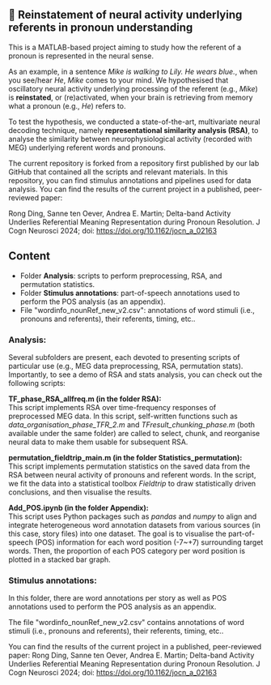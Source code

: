 ## 💭 Reinstatement of neural activity underlying referents in pronoun understanding
This is a MATLAB-based project aiming to study how the referent of a pronoun is represented in the neural sense. 

As an example, in a sentence _Mike is walking to Lily. He wears blue._, when you see/hear _He_, _Mike_ comes to your mind. 
We hypothesised that oscillatory neural activity underlying processing of the referent (e.g., _Mike_) is **reinstated**, or (re)activated, when your brain is retrieving from memory what a pronoun (e.g., _He_) refers to. 

To test the hypothesis, we conducted a state-of-the-art, multivariate neural decoding technique, namely **representational similarity analysis (RSA)**, to analyse the similarity between neurophysiological activity (recorded with MEG) underlying referent words and pronouns.

The current repository is forked from a repository first published by our lab GitHub that contained all the scripts and relevant materials. In this repository, you can find stimulus annotations and pipelines used for data analysis. You can find the results of the current project in a published, peer-reviewed paper: 

Rong Ding, Sanne ten Oever, Andrea E. Martin; Delta-band Activity Underlies Referential Meaning Representation during Pronoun Resolution. J Cogn Neurosci 2024; doi: https://doi.org/10.1162/jocn_a_02163

## Content
- Folder **Analysis**: scripts to perform preprocessing, RSA, and permutation statistics.
- Folder **Stimulus annotations**: part-of-speech annotations used to perform the POS analysis (as an appendix).
- File "wordinfo_nounRef_new_v2.csv": annotations of word stimuli (i.e., pronouns and referents), their referents, timing, etc..

### Analysis:
Several subfolders are present, each devoted to presenting scripts of particular use (e.g., MEG data preprocessing, RSA, permutation stats). Importantly, to see a demo of RSA and stats analysis, you can check out the following scripts:

<b>TF_phase_RSA_allfreq.m (in the folder RSA):</b>\
This script implements RSA over time-frequency responses of preprocessed MEG data. In this script, self-written functions such as _data_organisation_phase_TFR_2.m_ and _TFresult_chunking_phase.m_ (both available under the same folder) are called to select, chunk, and reorganise neural data to make them usable for subsequent RSA.

<b>permutation_fieldtrip_main.m (in the folder Statistics_permutation):</b>\
This script implements permutation statistics on the saved data from the RSA between neural activity of pronouns and referent words. In the script, we fit the data into a statistical toolbox _Fieldtrip_ to draw statistically driven conclusions, and then visualise the results.

<b>Add_POS.ipynb (in the folder Appendix):</b>\
This script uses Python packages such as _pandas_ and _numpy_ to align and integrate heterogeneous word annotation datasets from various sources (in this case, story files) into one dataset. The goal is to visualise the part-of-speech (POS) information for each word position (-7~+7) surrounding target words. Then, the proportion of each POS category per word position is plotted in a stacked bar graph.


### Stimulus annotations:
In this folder, there are word annotations per story as well as POS annotations used to perform the POS analysis as an appendix.

The file "wordinfo_nounRef_new_v2.csv" contains annotations of word stimuli (i.e., pronouns and referents), their referents, timing, etc..

You can find the results of the current project in a published, peer-reviewed paper: 
Rong Ding, Sanne ten Oever, Andrea E. Martin; Delta-band Activity Underlies Referential Meaning Representation during Pronoun Resolution. J Cogn Neurosci 2024; doi: https://doi.org/10.1162/jocn_a_02163
